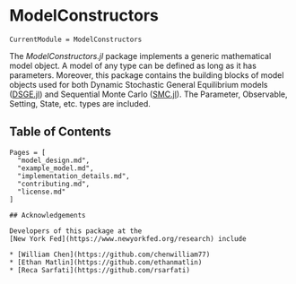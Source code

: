 # ModelConstructors

```@meta
CurrentModule = ModelConstructors
```

The *ModelConstructors.jl* package implements a generic mathematical model object.
A model of any type can be defined as long as it has parameters.
Moreover, this package contains the building blocks of model objects used for both
Dynamic Stochastic General Equilibrium models
([DSGE.jl](https://github.com/FRBNY-DSGE/DSGE.jl)) and
Sequential Monte Carlo ([SMC.jl](https://github.com/FRBNY-DSGE/SMC.jl)).
The Parameter, Observable, Setting, State, etc. types are included.

## Table of Contents

```@contents
Pages = [
  "model_design.md",
  "example_model.md",
  "implementation_details.md",
  "contributing.md",
  "license.md"
]

## Acknowledgements

Developers of this package at the
[New York Fed](https://www.newyorkfed.org/research) include

* [William Chen](https://github.com/chenwilliam77)
* [Ethan Matlin](https://github.com/ethanmatlin)
* [Reca Sarfati](https://github.com/rsarfati)
